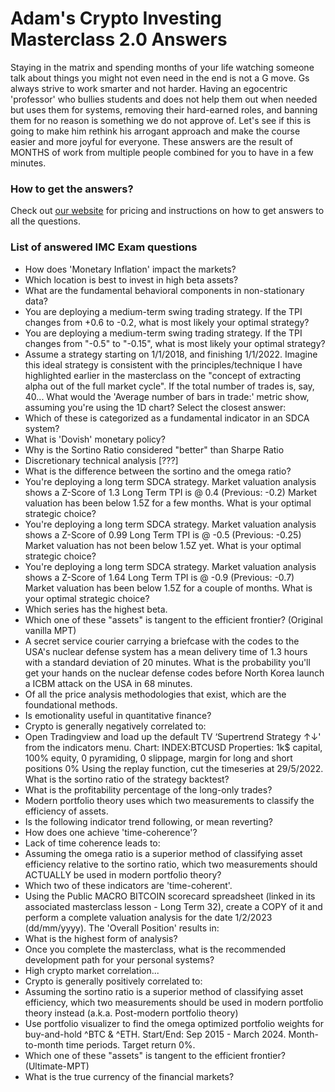 
# Adam's Crypto Investing Masterclass 2.0 Answers

Staying in the matrix and spending months of your life watching someone talk about things you might not even need in the end is not a G move. Gs always strive to work smarter and not harder. Having an egocentric 'professor' who bullies students and does not help them out when needed but uses them for systems, removing their hard-earned roles, and banning them for no reason is something we do not approve of. Let's see if this is going to make him rethink his arrogant approach and make the course easier and more joyful for everyone. These answers are the result of MONTHS of work from multiple people combined for you to have in a few minutes.

### How to get the answers?
Check out [our website](https://adamsinvestingmasterclass.github.io/crypto-investing-masterclass-answers/) for pricing and instructions on how to get answers to all the questions.

### List of answered IMC Exam questions
* How does 'Monetary Inflation' impact the markets?
* Which location is best to invest in high beta assets?
* What are the fundamental behavioral components in non-stationary data?
* You are deploying a medium-term swing trading strategy. If the TPI changes from  +0.6 to  -0.2, what is most likely your optimal strategy?
* You are deploying a medium-term swing trading strategy. If the TPI changes from "-0.5" to "-0.15", what is most likely your optimal strategy?
* Assume a strategy starting on 1/1/2018, and finishing 1/1/2022.
Imagine this ideal strategy is consistent with the principles/technique I have highlighted earlier in the masterclass on the "concept of extracting alpha out of the full market cycle".
If the total number of trades is, say, 40...
What would the 'Average number of bars in trade:' metric show, assuming you're using the 1D chart?
Select the closest answer:
* Which of these is categorized as a fundamental indicator in an SDCA system?
* What is 'Dovish' monetary policy?
* Why is the Sortino Ratio considered "better" than Sharpe Ratio
* Discretionary technical analysis [???]
* What is the difference between the sortino and the omega ratio?
* You're deploying a long term SDCA strategy.
Market valuation analysis shows a Z-Score of 1.3
Long Term TPI is @ 0.4 (Previous: -0.2)
Market valuation has been below 1.5Z for a few months.
What is your optimal strategic choice?
* You're deploying a long term SDCA strategy.
Market valuation analysis shows a Z-Score of 0.99
Long Term TPI is @ -0.5 (Previous: -0.25)
Market valuation has not been below 1.5Z yet.
What is your optimal strategic choice?
* You're deploying a long term SDCA strategy.
Market valuation analysis shows a Z-Score of 1.64
Long Term TPI is @ -0.9 (Previous: -0.7)
Market valuation has been below 1.5Z for a couple of months.
What is your optimal strategic choice?
* Which series has the highest beta.
* Which one of these "assets" is tangent to the efficient frontier? (Original vanilla MPT)
* A secret service courier carrying a briefcase with the codes to the USA's nuclear defense system has a mean delivery time of 1.3 hours with a standard deviation of 20 minutes.
What is the probability you'll get your hands on the nuclear defense codes before North Korea launch a ICBM attack on the USA in 68 minutes.
* Of all the price analysis methodologies that exist, which are the foundational methods.
* Is emotionality useful in quantitative finance?
* Crypto is generally negatively correlated to:
* Open Tradingview and load up the default TV ‘Supertrend Strategy ↑↓' from the indicators menu.
Chart: INDEX:BTCUSD
Properties: 1k$ capital, 100% equity, 0 pyramiding, 0 slippage, margin for long and short positions 0%
Using the replay function, cut the timeseries at 29/5/2022.
What is the sortino ratio of the strategy backtest?
* What is the profitability percentage of the long-only trades?
* Modern portfolio theory uses which two measurements to classify the efficiency of assets.
* Is the following indicator trend following, or mean reverting?
* How does one achieve 'time-coherence'?
* Lack of time coherence leads to:
* Assuming the omega ratio is a superior method of classifying asset efficiency relative to the sortino ratio, which two measurements should ACTUALLY be used in modern portfolio theory?
* Which two of these indicators are 'time-coherent'.
* Using the Public MACRO BITCOIN scorecard spreadsheet (linked in its associated masterclass lesson - Long Term 32), create a COPY of it and perform a complete valuation analysis for the date 1/2/2023 (dd/mm/yyyy).
The 'Overall Position' results in:
* What is the highest form of analysis?
* Once you complete the masterclass, what is the recommended development path for your personal systems?
* High crypto market correlation...
* Crypto is generally positively correlated to:
* Assuming the sortino ratio is a superior method of classifying asset efficiency, which two measurements should be used in modern portfolio theory instead (a.k.a. Post-modern portfolio theory)
* Use portfolio visualizer to find the omega optimized portfolio weights for buy-and-hold ^BTC & ^ETH. Start/End: Sep 2015 - March 2024. Month-to-month time periods. Target return 0%.
* Which one of these "assets" is tangent to the efficient frontier? (Ultimate-MPT)
* What is the true currency of the financial markets?